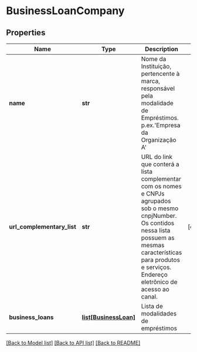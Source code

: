 # BusinessLoanCompany

## Properties
Name | Type | Description | Notes
------------ | ------------- | ------------- | -------------
**name** | **str** | Nome da Instituição, pertencente à marca, responsável pela modalidade de Empréstimos. p.ex.&#x27;Empresa da Organização A&#x27; | 
**url_complementary_list** | **str** | URL do link que conterá a lista complementar com os nomes e CNPJs agrupados sob o mesmo cnpjNumber. Os contidos nessa lista possuem as mesmas características para produtos e serviços. Endereço eletrônico de acesso ao canal. | [optional] 
**business_loans** | [**list[BusinessLoan]**](BusinessLoan.md) | Lista de modalidades de empréstimos | 

[[Back to Model list]](../README.md#documentation-for-models) [[Back to API list]](../README.md#documentation-for-api-endpoints) [[Back to README]](../README.md)

